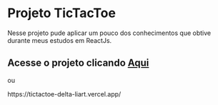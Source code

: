 # Projeto TicTacToe


<p> Nesse projeto pude aplicar um pouco dos conhecimentos que obtive durante meus estudos em ReactJs.</p>

## Acesse o projeto clicando [Aqui](https://tictactoe-delta-liart.vercel.app/)
<p> ou</p>
<p> https://tictactoe-delta-liart.vercel.app/</p>


